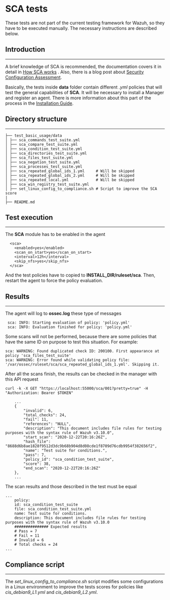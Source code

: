 # SCA tests

These tests are not part of the current testing framework for Wazuh, so they have to be executed manually. The necessary
instructions are described below.

## Introduction
---------------

A brief knowledge of SCA is recommended, the documentation covers it in detail
in [How SCA works](https://documentation.wazuh.com/4.2/user-manual/capabilities/sec-config-assessment/how_it_works.html)
. Also, there is a blog post
about [Security Configuration Assessment](https://wazuh.com/blog/security-configuration-assessment/).

Basically, the tests inside **data** folder contain different _.yml_ policies that will test the general capabilities
of **SCA**. It will be necessary to install a Manager and register an agent. There is more information about this part
of the process in the [Installation Guide](https://documentation.wazuh.com/4.0/installation-guide/index.html).

## Directory structure
----------------------

    ├── test_basic_usage/data
    │ ├── sca_commands_test_suite.yml
    │ ├── sca_compare_test_suite.yml
    │ ├── sca_condition_test_suite.yml
    │ ├── sca_directories_test_suite.yml
    │ ├── sca_files_test_suite.yml
    │ ├── sca_negation_test_suite.yml
    │ ├── sca_processes_test_suite.yml
    │ ├── sca_repeated_global_ids_1.yml     # Will be skipped
    │ ├── sca_repeated_global_ids_2.yml     # Will be skipped
    │ ├── sca_repeated_local.yml            # Will be skipped
    │ ├── sca_win_registry_test_suite.yml
    │ ├── set_linux_config_to_compliance.sh # Script to improve the SCA score
    |
    ├── README.md

## Test execution
-----------------

The **SCA** module has to be enabled in the agent

```
  <sca>
    <enabled>yes</enabled>
    <scan_on_start>yes</scan_on_start>
    <interval>12h</interval>
    <skip_nfs>yes</skip_nfs>
  </sca>
```

And the test policies have to copied to __INSTALL_DIR/ruleset/sca__. Then, restart the agent to force the policy
evaluation.

## Results
----------

The agent will log to __ossec.log__ these type of messages

```
 sca: INFO: Starting evaluation of policy: 'policy.yml'
 sca: INFO: Evaluation finished for policy: 'policy.yml'
```

Some scans will not be performed, because there are some policies that have the same ID on purpose to test this
situation. For example:

```
sca: WARNING: Found duplicated check ID: 200100. First appearance at policy 'sca_files_test_suite'
sca: WARNING: Error found while validating policy file: '/var/ossec/ruleset/sca/sca_repeated_global_ids_1.yml'. Skipping it.
```

After all the scans finish, the results can be checked in the manager with this API request

```
curl -k -X GET "https://localhost:55000/sca/001?pretty=true" -H "Authorization: Bearer $TOKEN"
```

```
    ...
    {
        "invalid": 6,
        "total_checks": 24,
        "fail": 11,
        "references": "NULL",
        "description": "This document includes file rules for testing purposes with the syntax rule of Wazuh v3.10.0",
        "start_scan": "2020-12-22T20:16:26Z",
        "hash_file": "8688d6b8ae1828f9512d3dc9b68b904d8d08cde1f8709d76cdb9954f382656f2",
        "name": "Test suite for conditions.",
        "pass": 7,
        "policy_id": "sca_condition_test_suite",
        "score": 38,
        "end_scan": "2020-12-22T20:16:26Z"
    },
    ...
```

The scan results and those described in the test must be equal

```
...
    policy:
    id: sca_condition_test_suite
    file: sca_condition_test_suite.yml
    name: Test suite for conditions.
    description: This document includes file rules for testing purposes with the syntax rule of Wazuh v3.10.0
    ############### Expected results
    # Pass = 7
    # Fail = 11
    # Invalid = 6
    # Total checks = 24
...
```

## Compliance script
--------------------

The _set_linux_config_to_compliance.sh_ script modifies some configurations in a Linux environment to improve the tests
scores for policies like _cis_debian9_L1.yml_ and _cis_debian9_L2.yml_.
